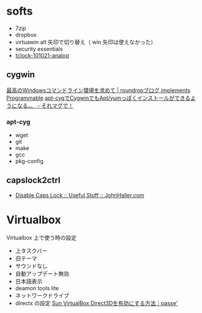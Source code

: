 softs
=====

* 7zip
* dropbox
* virtuawin alt 矢印で切り替え（ win 矢印は使えなかった）
* security essentials
* [tclock-101021-analog](http://www22.atpages.jp/tclock2ch/x64.html)


cygwin
------

[最高のWindowsコマンドライン環境を求めて | roundropブログ implements Programmable](http://blog.roundrop.jp/show/34)
[apt-cygでCygwinでもApt/yumっぽくインストールができるようになる。。 - それマグで！](http://takuya-1st.hatenablog.jp/entry/20110205/1296887435)


### apt-cyg

* wget
* git
* make
* gcc
* pkg-config


capslock2ctrl
-------------

* [Disable Caps Lock :: Useful Stuff :: JohnHaller.com](http://johnhaller.com/jh/useful_stuff/disable_caps_lock/)



Virtualbox
==========

Virtualbox 上で使う時の設定

* 上タスクバー
* 旧テーマ
* サウンドなし
* 自動アップデート無効
* 日本語表示
* deamon tools lite
* ネットワークドライブ
* directx の設定 [Sun VirtualBox Direct3Dを有効にする方法｜passe'](http://ameblo.jp/ef-gc35-3223/entry-10343421443.html)